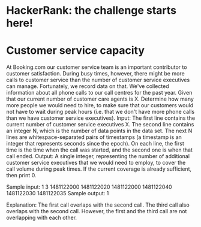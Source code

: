 # HackerRank: the challenge starts here!

# Customer service capacity
At Booking.com our customer service team is an important contributor to customer
satisfaction. During busy times, however, there might be more calls to customer
service than the number of customer service executives can manage. Fortunately, we
record data on that. We've collected information about all phone calls to our call
centres for the past year.
Given that our current number of customer care agents is X. Determine how many
more people we would need to hire, to make sure that our customers would not have
to wait during peak hours (i.e. that we don't have more phone calls than we have
customer service executives).
Input:
The first line contains the current number of customer service executives X.
The second line contains an integer N, which is the number of data points in the data
set.
The next N lines are whitespace-separated pairs of timestamps (a timestamp is an
integer that represents seconds since the epoch). On each line, the first time is the
time when the call was started, and the second one is when that call ended.
Output:
A single integer, representing the number of additional customer service executives
that we would need to employ, to cover the call volume during peak times. If the
current coverage is already sufficient, then print 0.

Sample input:
1
3
1481122000 1481122020
1481122000 1481122040
1481122030 1481122035
Sample output:
1

Explanation:
The first call overlaps with the second call. The third call also overlaps with the second
call. However, the first and the third call are not overlapping with each other. 
